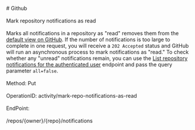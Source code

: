 <br>#     Github</br>
<br>Mark repository notifications as read</br>
<br>Marks all notifications in a repository as "read" removes them from the [default view on GitHub](https://github.com/notifications). If the number of notifications is too large to complete in one request, you will receive a `202 Accepted` status and GitHub will run an asynchronous process to mark notifications as "read." To check whether any "unread" notifications remain, you can use the [List repository notifications for the authenticated user](https://developer.github.com/v3/activity/notifications/#list-repository-notifications-for-the-authenticated-user) endpoint and pass the query parameter `all=false`.</br>
<br>Method: Put</br>
<br>OperationID: activity/mark-repo-notifications-as-read</br>
<br>EndPoint:</br>
<br>/repos/{owner}/{repo}/notifications</br>
